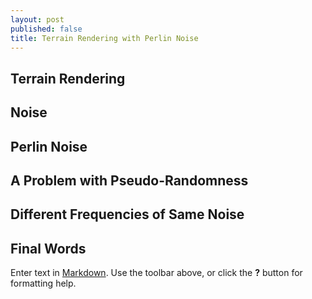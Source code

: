 ```yaml
---
layout: post
published: false
title: Terrain Rendering with Perlin Noise
---
```



## Terrain Rendering

## Noise

## Perlin Noise

## A Problem with Pseudo-Randomness

## Different Frequencies of Same Noise

## Final Words

Enter text in [Markdown](http://daringfireball.net/projects/markdown/). Use the toolbar above, or click the **?** button for formatting help.
